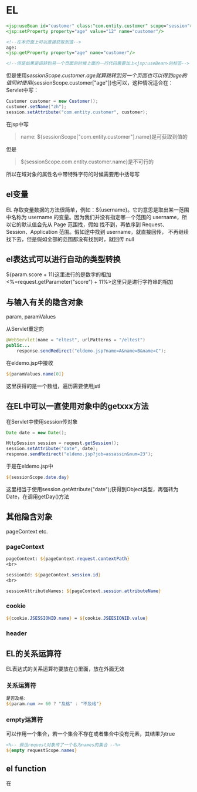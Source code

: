 # EL

```jsp
<jsp:useBean id="customer" class:"com.entity.customer" scope="session"></jsp:useBean>
<jsp:setProperty property="age" value="12" name="customer"/>

<!--在本页面上可以直接获取到值-->
age:
<jsp:getProperty property="age" name="customer"/>

<!--但是如果是调转到另一个页面的时候上面的一行代码需要加上<jsp:useBean>的标签-->
```
但是使用${sessionScope.customer.age}就算跳转到另一个页面也可以得到age的值
同时使用${sessionScope.customer["age"]}也可以，这种情况适合在：
Servlet中写：

```java
Customer customer = new Customer();
customer.setName("zh");
session.setAttribute("com.entity.customer", customer);
```

在jsp中写
>name: ${sessionScope["com.entity.customer"].name}是可获取到值的
	
但是
>${sessionScope.com.entity.customer.name}是不可行的

所以在域对象的属性名中带特殊字符的时候需要用中括号写


## el变量

EL 存取变量数据的方法很简单，例如：${username}。它的意思是取出某一范围中名称为 username
的变量。因为我们并没有指定哪一个范围的 username，所以它的默认值会先从 Page 范围找，假如
找不到，再依序到 Request、Session、Application 范围。假如途中找到 username，就直接回传，
不再继续找下去，但是假如全部的范围都没有找到时，就回传 null

## el表达式可以进行自动的类型转换

${param.score + 11}这里进行的是数字的相加
<%=request.getParameter("score") + 11%>这里只是进行字符串的相加

## 与输入有关的隐含对象

param, paramValues

从Servlet重定向
```java
@WebServlet(name = "eltest", urlPatterns = "/eltest")
public...
	response.sendRedirect("eldemo.jsp?name=A&name=B&name=C");
```

在eldemo.jsp中接收

```jsp
${paramValues.name[0]}
```

这里获得的是一个数组，遍历需要使用jstl

## 在EL中可以一直使用对象中的getxxx方法

在Servlet中使用session传对象

```java
Date date = new Date();

HttpSession session = request.getSession();
session.setAttribute("date", date);
response.sendRedirect("eldemo.jsp?job=assassin&num=23");
```

于是在eldemo.jsp中

```jsp
${sessionScope.date.day}
```

这里相当于使用session.getAttribute("date");获得到Object类型，再强转为Date，在调用getDay()方法

## 其他隐含对象

pageContext etc.

### pageContext

```jsp
pageContext: ${pageContext.request.contextPath}
<br>

sessionId: ${pageContext.session.id}
<br>

sessionAttributeNames: ${pageContext.session.attributeName}
```

### cookie

```jsp
${cookie.JSESSIONID.name} = ${cookie.JSEESIONID.value}
```

### header


## EL的关系运算符

EL表达式的关系运算符要放在{}里面，放在外面无效

### 关系运算符

```jsp
是否及格:
${param.num >= 60 ? "及格" : "不及格"}
```

### empty运算符

可以作用一个集合，若一个集合不存在或者集合中没有元素，其结果为true

```jsp
<%-- 假设request对象传了一个名为names的集合 --%>
${empty requestScope.names}
```

## el function

在